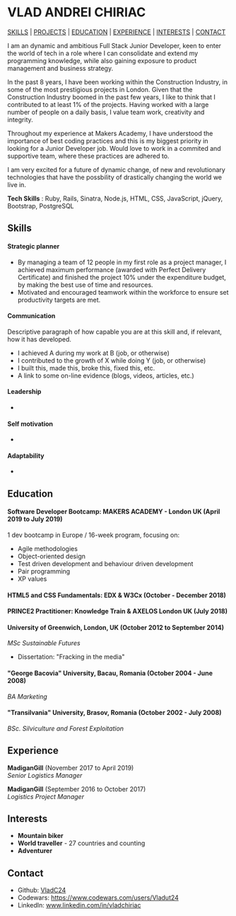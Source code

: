 # VLAD ANDREI CHIRIAC
[SKILLS](#Skills) | [PROJECTS](#Projects) | [EDUCATION](#Education) | [EXPERIENCE](#Experience) | [INTERESTS](#Interests) | [CONTACT](#Contact)

I am an dynamic and ambitious Full Stack Junior Developer, keen to enter the world of tech in a role where I can consolidate and extend my programming knowledge, while also gaining exposure to product management and business strategy. 

In the past 8 years, I have been working within the Construction Industry, in some of the most prestigious projects in London. Given that the Construction Industry boomed in the past few years, I like to think that I contributed to at least 1% of the projects. Having worked with a large number of people on a daily basis, I value team work, creativity and integrity.

Throughout my experience at Makers Academy, I have understood the importance of best coding practices and this is my biggest priority in looking for a Junior Developer job.  Would love to work in a commited and supportive team, where these practices are adhered to. 
 
I am very excited for a future of dynamic change, of new and revolutionary technologies that have the possbility of drastically changing the world we live in. 

__Tech Skills__ : Ruby, Rails, Sinatra, Node.js, HTML, CSS, JavaScript, jQuery, Bootstrap, PostgreSQL

## Skills

#### Strategic planner

* By managing a team of 12 people in my first role as a project manager, I achieved maximum performance (awarded with
Perfect Delivery Certificate) and finished the project 10% under the expenditure budget, by making
the best use of time and resources.
* Motivated and encouraged teamwork within the workforce to ensure set productivity targets are met.

#### Communication
Descriptive paragraph of how capable you are at this skill and, if relevant, how it has developed.

- I achieved A during my work at B (job, or otherwise)
- I contributed to the growth of X while doing Y (job, or otherwise)
- I built this, made this, broke this, fixed this, etc.
- A link to some on-line evidence (blogs, videos, articles, etc.)

#### Leadership

* 

#### Self motivation

* 

#### Adaptability

* 

## Education

#### Software Developer Bootcamp: MAKERS ACADEMY - London UK (April 2019 to July 2019)
1 dev bootcamp in Europe / 16-week program, focusing on:

* Agile methodologies
* Object-oriented design
* Test driven development and behaviour driven development
* Pair programming
* XP values

#### HTML5 and CSS Fundamentals: EDX & W3Cx (October - December 2018)

#### PRINCE2 Practitioner: Knowledge Train & AXELOS London UK (July 2018)

#### University of Greenwich, London, UK (October 2012 to September 2014) 
  *MSc Sustainable Futures*
- Dissertation: "Fracking in the media"

#### "George Bacovia" University, Bacau, Romania (October 2004 - June 2008) 
  *BA Marketing*

#### "Transilvania" University, Brasov, Romania (October 2002 - July 2008) 
  *BSc. Silviculture and Forest Exploitation*
  
## Experience

**MadiganGill** (November 2017 to April 2019)    
*Senior Logistics Manager*  

**MadiganGill** (September 2016 to October 2017)   
*Logistics Project Manager* 

## Interests
* __Mountain biker__ 
* __World traveller__ - 27 countries and counting
* __Adventurer__

## Contact
* Github: [VladC24](https://github.com/VladC24)
* Codewars: https://www.codewars.com/users/Vladut24
* LinkedIn: www.linkedin.com/in/vladchiriac
